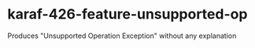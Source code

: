 # karaf-426-feature-unsupported-op
Produces "Unsupported Operation Exception" without any explanation
